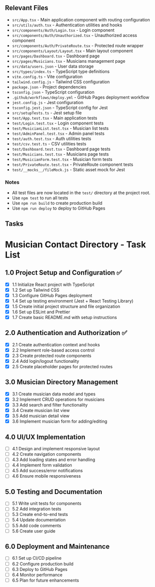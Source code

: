 ## Relevant Files

* `src/App.tsx` - Main application component with routing configuration
* `src/utils/auth.tsx` - Authentication utilities and hooks
* `src/components/Auth/Login.tsx` - Login component
* `src/components/Auth/Unauthorized.tsx` - Unauthorized access component
* `src/components/Auth/PrivateRoute.tsx` - Protected route wrapper
* `src/components/Layout/Layout.tsx` - Main layout component
* `src/pages/Dashboard.tsx` - Dashboard page
* `src/pages/Musicians.tsx` - Musicians management page
* `src/data/users.json` - User data storage
* `src/types/index.ts` - TypeScript type definitions
* `vite.config.ts` - Vite configuration
* `tailwind.config.js` - Tailwind CSS configuration
* `package.json` - Project dependencies
* `tsconfig.json` - TypeScript configuration
* `.github/workflows/deploy.yml` - GitHub Pages deployment workflow
* `jest.config.js` - Jest configuration
* `tsconfig.jest.json` - TypeScript config for Jest
* `src/setupTests.ts` - Jest setup file
* `test/App.test.tsx` - Main application tests
* `test/Login.test.tsx` - Login component tests
* `test/MusicianList.test.tsx` - Musician list tests
* `test/AdminPanel.test.tsx` - Admin panel tests
* `test/auth.test.tsx` - Auth utilities tests
* `test/csv.test.ts` - CSV utilities tests
* `test/Dashboard.test.tsx` - Dashboard page tests
* `test/Musicians.test.tsx` - Musicians page tests
* `test/MusicianForm.test.tsx` - Musician form tests
* `test/PrivateRoute.test.tsx` - PrivateRoute component tests
* `test/__mocks__/fileMock.js` - Static asset mock for Jest

### Notes

* All test files are now located in the `test/` directory at the project root.
* Use `npm test` to run all tests
* Use `npm run build` to create production build
* Use `npm run deploy` to deploy to GitHub Pages

## Tasks

# Musician Contact Directory - Task List

## 1.0 Project Setup and Configuration ✅

* [x] 1.1 Initialize React project with TypeScript
* [x] 1.2 Set up Tailwind CSS
* [x] 1.3 Configure GitHub Pages deployment
* [x] 1.4 Set up testing environment (Jest + React Testing Library)
* [x] 1.5 Create initial project structure and file organization
* [x] 1.6 Set up ESLint and Prettier
* [x] 1.7 Create basic README.md with setup instructions

## 2.0 Authentication and Authorization ✅

* [x] 2.1 Create authentication context and hooks
* [x] 2.2 Implement role-based access control
* [x] 2.3 Create protected route components
* [x] 2.4 Add login/logout functionality
* [x] 2.5 Create placeholder pages for protected routes

## 3.0 Musician Directory Management

* [x] 3.1 Create musician data model and types
* [x] 3.2 Implement CRUD operations for musicians
* [x] 3.3 Add search and filter functionality
* [x] 3.4 Create musician list view
* [x] 3.5 Add musician detail view
* [x] 3.6 Implement musician form for adding/editing

## 4.0 UI/UX Implementation

* [ ] 4.1 Design and implement responsive layout
* [ ] 4.2 Create navigation components
* [ ] 4.3 Add loading states and error handling
* [ ] 4.4 Implement form validation
* [ ] 4.5 Add success/error notifications
* [ ] 4.6 Ensure mobile responsiveness

## 5.0 Testing and Documentation

* [ ] 5.1 Write unit tests for components
* [ ] 5.2 Add integration tests
* [ ] 5.3 Create end-to-end tests
* [ ] 5.4 Update documentation
* [ ] 5.5 Add code comments
* [ ] 5.6 Create user guide

## 6.0 Deployment and Maintenance

* [ ] 6.1 Set up CI/CD pipeline
* [ ] 6.2 Configure production build
* [ ] 6.3 Deploy to GitHub Pages
* [ ] 6.4 Monitor performance
* [ ] 6.5 Plan for future enhancements 
